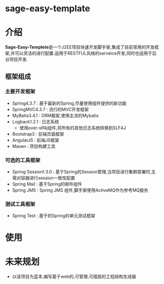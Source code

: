 # sage-easy-template

# 介绍
**Sage-Easy-Templete**是一个J2EE项目快速开发脚手架,集成了目前常用的开发框架,并可以灵活的进行配置.适用于RESTFUL风格的serveice开发,同时也适用于后台项目开发.

## 框架组成
### 主要开发框架
- Spring4.3.7 : 基于最新的Spring,尽量使用组件提供的新功能
- SpringMVC4.3.7 : 流行的MVC开发框架
- MyBatis3.4.1 : ORM框架,使用主流的Mybatis
- Logback1.2.1 : 日志系统
    + 使用over-slf4j组件,将所有的其他日志系统转换到SLF4J
- Bootstrap3 : 前端页面框架
- AngularJS : 前端JS框架
- Maven : 项目构建工具

### 可选的工具框架
- Spring Session1.3.0 :  基于Spring的Session管理,当项目进行集群部署时,无需对容器进行session一致性配置
- Spring Mail : 基于Spring的邮件组件
- Spring JMS : Spring JMS 组件,脚手架使用ActiveMQ作为参考MQ服务

### 测试工具框架
- Spring Test : 基于的Spring的单元测试框架

# 使用

# 未来规划
- 以该项目为蓝本,编写基于web的,可管理,可插拔的工程结构生成器